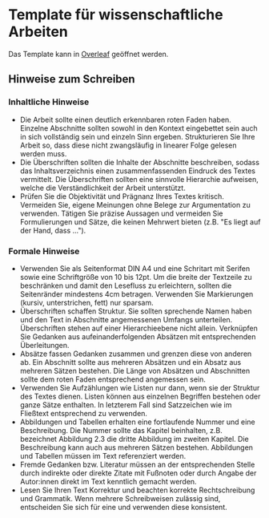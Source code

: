 # Template für wissenschaftliche Arbeiten

Das Template kann in [Overleaf](https://www.overleaf.com/docs?snip_uri[]=https://raw.githubusercontent.com/tknuth/latex-template/master/main.tex&snip_uri[]=https://raw.githubusercontent.com/tknuth/latex-template/master/bibliography.bib) geöffnet werden.

## Hinweise zum Schreiben

### Inhaltliche Hinweise

- Die Arbeit sollte einen deutlich erkennbaren roten Faden haben. Einzelne Abschnitte sollten sowohl in den Kontext eingebettet sein auch in sich vollständig sein und einzeln Sinn ergeben. Strukturieren Sie Ihre Arbeit so, dass diese nicht zwangsläufig in linearer Folge gelesen werden muss.
- Die Überschriften sollten die Inhalte der Abschnitte beschreiben, sodass das Inhaltsverzeichnis einen zusammenfassenden Eindruck des Textes vermittelt. Die Überschriften sollten eine sinnvolle Hierarchie aufweisen, welche die Verständlichkeit der Arbeit unterstützt.
- Prüfen Sie die Objektivität und Prägnanz Ihres Textes kritisch. Vermeiden Sie, eigene Meinungen ohne Belege zur Argumentation zu verwenden. Tätigen Sie präzise Aussagen und vermeiden Sie Formulierungen und Sätze, die keinen Mehrwert bieten (z.B. "Es liegt auf der Hand, dass ...").

### Formale Hinweise

- Verwenden Sie als Seitenformat DIN A4 und eine Schritart mit Serifen sowie eine Schriftgröße von 10 bis 12pt. Um die breite der Textzeile zu beschränken und damit den Lesefluss zu erleichtern, sollten die Seitenränder mindestens 4cm betragen. Verwenden Sie Markierungen (kursiv, unterstrichen, fett) nur sparsam.
- Überschriften schaffen Struktur. Sie sollten sprechende Namen haben und den Text in Abschnitte angemessenen Umfangs unterteilen. Überschriften stehen auf einer Hierarchieebene nicht allein. Verknüpfen Sie Gedanken aus aufeinanderfolgenden Absätzen mit entsprechenden Überleitungen.
- Absätze fassen Gedanken zusammen und grenzen diese von anderen ab. Ein Abschnitt sollte aus mehreren Absätzen und ein Absatz aus mehreren Sätzen bestehen. Die Länge von Absätzen und Abschnitten sollte dem roten Faden entsprechend angemessen sein.
- Verwenden Sie Aufzählungen wie Listen nur dann, wenn sie der Struktur des Textes dienen. Listen können aus einzelnen Begriffen bestehen oder ganze Sätze enthalten. In letzterem Fall sind Satzzeichen wie im Fließtext entsprechend zu verwenden.
- Abbildungen und Tabellen erhalten eine fortlaufende Nummer und eine Beschreibung. Die Nummer sollte das Kapitel beinhalten, z.B. bezeichnet Abbildung 2.3 die dritte Abbildung im zweiten Kapitel. Die Beschreibung kann auch aus mehreren Sätzen bestehen. Abbildungen und Tabellen müssen im Text referenziert werden.
- Fremde Gedanken bzw. Literatur müssen an der entsprechenden Stelle durch indirekte oder direkte Zitate mit Fußnoten oder durch Angabe der Autor:innen direkt im Text kenntlich gemacht werden.
- Lesen Sie Ihren Text Korrektur und beachten korrekte Rechtschreibung und Grammatik. Wenn mehrere Schreibweisen zulässig sind, entscheiden Sie sich für eine und verwenden diese konsistent.
